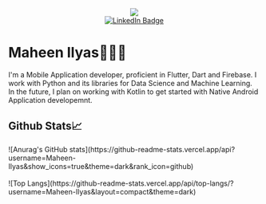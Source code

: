 <div id="header" align="center">
	<img src="https://media1.giphy.com/media/v1.Y2lkPTc5MGI3NjExZWhseTMyZW10N285MHBjZXN0aXkwb2F5Nm53YmY4a3p0cTdsbHpqOSZlcD12MV9pbnRlcm5hbF9naWZfYnlfaWQmY3Q9Zw/RbDKaczqWovIugyJmW/giphy.gif"/>
	<br/>
	<div id="badges">
        <a href="https://www.linkedin.com/in/maheen-ilyas">
          <img
            src="https://img.shields.io/badge/LinkedIn-blue?style=for-the-badge&logo=linkedin&logoColor=white&color=black"
            alt="LinkedIn Badge"
          />
        </a>
      </div>
    </div>
    <div>
      <h1>Maheen Ilyas👩🏽‍💻</h1>
      <p>
        I'm a Mobile Application developer, proficient in Flutter, Dart and Firebase. 
	I work with Python and its libraries for Data Science and Machine Learning. In the future,
	I plan on working with Kotlin to get started with Native Android Application developemnt.
      </p>
	<h2>Github Stats📈</h2>
    </div>


<div>
	![Anurag's GitHub stats](https://github-readme-stats.vercel.app/api?username=Maheen-Ilyas&show_icons=true&theme=dark&rank_icon=github)
  	<br>
  	<br>
	![Top Langs](https://github-readme-stats.vercel.app/api/top-langs/?username=Maheen-Ilyas&layout=compact&theme=dark)
</div>
 
